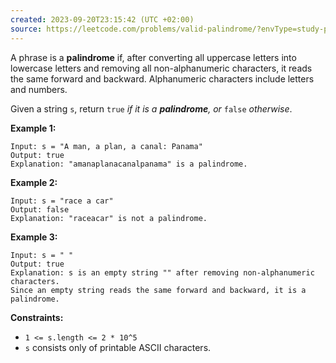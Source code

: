 ```yaml
---
created: 2023-09-20T23:15:42 (UTC +02:00)
source: https://leetcode.com/problems/valid-palindrome/?envType=study-plan-v2&envId=top-interview-150
---
```

A phrase is a **palindrome** if, after converting all uppercase letters into lowercase letters and removing all non-alphanumeric characters, it reads the same forward and backward. Alphanumeric characters include letters and numbers.

Given a string `s`, return `true` _if it is a **palindrome**, or_ `false` _otherwise_.

**Example 1:**

```
Input: s = "A man, a plan, a canal: Panama"
Output: true
Explanation: "amanaplanacanalpanama" is a palindrome.

```

**Example 2:**

```
Input: s = "race a car"
Output: false
Explanation: "raceacar" is not a palindrome.

```

**Example 3:**

```
Input: s = " "
Output: true
Explanation: s is an empty string "" after removing non-alphanumeric characters.
Since an empty string reads the same forward and backward, it is a palindrome.

```

**Constraints:**

-   `1 <= s.length <= 2 * 10^5`
-   `s` consists only of printable ASCII characters.
